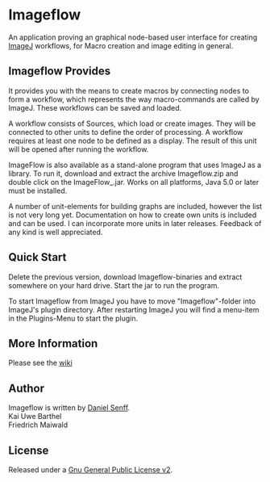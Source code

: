 # Imageflow

An application proving an graphical node-based user interface for creating [ImageJ][imagej] workflows, for Macro creation and image editing in general.

## Imageflow Provides

It provides you with the means to create macros by connecting nodes to form a workflow, which represents the way macro-commands are called by ImageJ. These workflows can be saved and loaded. 

A workflow consists of Sources, which load or create images. They will be connected to other units to define the order of processing. A workflow requires at least one node to be defined as a display. The result of this unit will be opened after running the workflow.

ImageFlow is also available as a stand-alone program that uses ImageJ as a library. To run it, download and extract the archive Imageflow.zip and double click on the ImageFlow_.jar. 
Works on all platforms, Java 5.0 or later must be installed.

A number of unit-elements for building graphs are included, however the list is not very long yet. Documentation on how to create own units is included and can be used. I can incorporate more units in later releases. 
Feedback of any kind is well appreciated.

## Quick Start

Delete the previous version, download Imageflow-binaries and extract somewhere on your hard drive. Start the jar to run the program.

To start Imageflow from ImageJ you have to move "Imageflow"-folder into ImageJ's plugin directory. After restarting ImageJ you will find a menu-item in the Plugins-Menu to start the plugin.

## More Information
Please see the [wiki][wiki]

## Author
Imageflow is written by 
[Daniel Senff][dahie].<br>
Kai Uwe Barthel<br>
Friedrich Maiwald

## License
Released under a [Gnu General Public License v2][license].

[dahie]: http://github.com/Dahie
[imagej]: http://rsb.info.nih.gov/ij/
[wiki]: http://wiki.github.com/Dahie/imageflow
[license]: http://github.com/Dahie/imageflow/blob/master/LICENSE.md